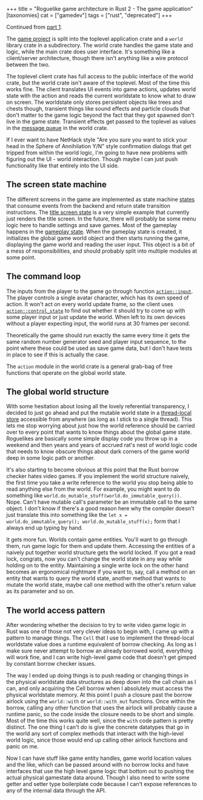 +++
title = "Roguelike game architecture in Rust 2 - The game application"
[taxonomies]
cat = ["gamedev"]
tags = ["rust", "deprecated"]
+++

Continued from [part 1](../roguelike-architecture-in-rust-1).

The [game project][magog] is split into the toplevel application
crate and a `world` library crate in a subdirectory. The world crate
handles the game state and logic, while the main crate does user
interface. It's something like a client/server architecture, though
there isn't anything like a wire protocol between the two.

The toplevel client crate has full access to the public interface of
the world crate, but the world crate isn't aware of the toplevel.
Most of the time this works fine. The client translates UI events
into game actions, updates world state with the action and reads the
current worldstate to know what to draw on screen. The worldstate
only stores persistent objects like trees and chests though,
transient things like sound effects and particle clouds that don't
matter to the game logic beyond the fact that they got spawned don't
live in the game state. Transient effects get passed to the toplevel
as values in the [message queue][msg] in the world crate.

If I ever want to have NetHack style "Are you sure you want to stick
your head in the Sphere of Annihilation Y/N" style confirmation
dialogs that get tripped from within the world logic, I'm going to
have new problems with figuring out the UI - world interaction.
Though maybe I can just push functionality like that entirely into
the UI side.

## The screen state machine

The different screens in the game are implemented as state machine
[states][state] that consume events from the backend and return
state transition instructions. The [title screen state][titlestate]
is a very simple example that currently just renders the title
screen. In the future, there will probably be some menu logic here
to handle settings and save games. Most of the gameplay happens in
the [gameplay state][gamestate]. When the gameplay state is created,
it initializes the global game world object and then starts running
the game, displaying the game world and reading the user input. This
object is a bit of a mess of responsibilities, and should probably
split into multiple modules at some point.

## The command loop

The inputs from the player to the game go through function
[`action::input`][input]. The player controls a single avatar
character, which has its own speed of action. It won't act on every
world update frame, so the client uses
[`action::control_state`][control_state] to find out whether it
should try to come up with some player input or just update the
world. When left to its own devices without a player expecting
input, the world runs at 30 frames per second.

Theoretically the game should run exactly the same every time it
gets the same random number generator seed and player input
sequence, to the point where these could be used as save game data,
but I don't have tests in place to see if this is actually the case.

The `action` module in the world crate is a general grab-bag of free
functions that operate on the global world state.

## The global world structure

With some hesitation about losing all the lovely referential
transparency, I decided to just go ahead and put the mutable world
state in a [thread-local store][world] accessible from anywhere (as
long as I stick to a single thread). This lets me stop worrying
about just how the world reference should be carried over to every
point that wants to know things about the global game state.
Roguelikes are basically some simple display code you throw up in a
weekend and then years and years of accrued rat's nest of world
logic code that needs to know obscure things about dark corners of
the game world deep in some logic path or another.

It's also starting to become obvious at this point that the Rust
borrow checker hates video games. If you implement the world
structure naively, the first time you take a write reference to the
world you stop being able to read anything else from the world. For
example, you might want to do something like
`world.do_mutable_stuff(world.do_immutable_query())`. Nope. Can't
have mutable call's parameter be an immutable call to the same
object. I don't know if there's a good reason here why the compiler
doesn't just translate this into something like the `let x =
world.do_immutable_query(); world.do_mutable_stuff(x);` form that I
always end up typing by hand.

It gets more fun. Worlds contain game entities. You'll want to go
through them, run game logic for them and update them. Accessing the
entities of a naively put together world structure gets the world
locked. If you got a read lock, congrats, now you can't change the
world state in any way while holding on to the entity. Maintaining a
single write lock on the other hand becomes an ergonomical nightmare
if you want to, say, call a method on an entity that wants to query
the world state, another method that wants to mutate the world
state, maybe call one method with the other's return value as its
parameter and so on.

## The world access pattern

After wondering whether the decision to try to write video game
logic in Rust was one of those not very clever ideas to begin with,
I came up with a pattern to manage things. The `Cell` that I use to
implement the thread-local worldstate value does a runtime
equivalent of borrow checking. As long as I make sure never attempt
to borrow an already borrowed world, everything will work fine, and
I can write high-level game code that doesn't get gimped by constant
borrow checker issues.

The way I ended up doing things is to push reading or changing
things in the physical worldstate data structures as deep down into
the call chain as I can, and only acquiring the Cell borrow when I
absolutely must access the physical worldstate memory. At this point
I push a closure past the borrow airlock using the `world::with` or
`world::with_mut` functions. Once within the borrow, calling any
other function that uses the airlock will probably cause a runtime
panic, so the code inside the closure needs to be short and simple.
Most of the time this works quite well, since the `with` code
pattern is pretty distinct. The one thing I can't do is give the
concrete datatypes that go in the world any sort of complex methods
that interact with the high-level world logic, since those would end
up calling other airlock functions and panic on me.

Now I can have stuff like game entity handles, game world location
values and the like, which can be passed around with no borrow locks
and have interfaces that use the high level game logic that bottom
out to pushing the actual physical gamestate data around. Though I
also need to write some getter and setter type boilerplate code
because I can't expose references to any of the internal data
through the API.

[magog]: https://github.com/rsaarelm/magog/
[state]: https://github.com/rsaarelm/magog/blob/2365d6f4e5a318a28875d254ba2d5821ffc4e296/src/main.rs#L31
[titlestate]: https://github.com/rsaarelm/magog/blob/2365d6f4e5a318a28875d254ba2d5821ffc4e296/src/titlestate.rs
[gamestate]: https://github.com/rsaarelm/magog/blob/2365d6f4e5a318a28875d254ba2d5821ffc4e296/src/gamestate.rs
[msg]: https://github.com/rsaarelm/magog/blob/2365d6f4e5a318a28875d254ba2d5821ffc4e296/world/src/msg.rs
[critical]: http://www.gamesetwatch.com/2010/11/column_play_check_and_mate.php
[density]: http://www.gamedevblog.com/2005/04/notes_on_emanci.html
[input]: https://github.com/rsaarelm/magog/blob/2365d6f4e5a318a28875d254ba2d5821ffc4e296/world/src/action.rs#L94
[control_state]: https://github.com/rsaarelm/magog/blob/2365d6f4e5a318a28875d254ba2d5821ffc4e296/world/src/action.rs#L71
[world]: https://github.com/rsaarelm/magog/blob/2365d6f4e5a318a28875d254ba2d5821ffc4e296/world/src/world.rs

